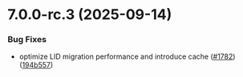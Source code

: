 # 7.0.0-rc.3 (2025-09-14)


### Bug Fixes

* optimize LID migration performance and introduce cache ([#1782](https://github.com/WhiskeySockets/Baileys/issues/1782)) ([194b557](https://github.com/WhiskeySockets/Baileys/commit/194b557b0f3f4aacfa4d5feecf5541f19c646e67))



